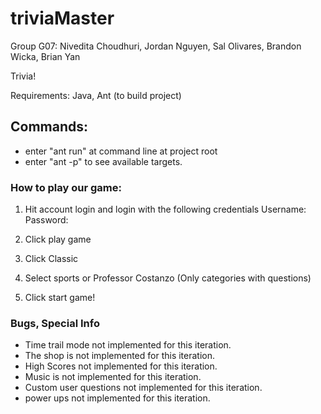 triviaMaster
============
Group G07:
Nivedita Choudhuri, Jordan Nguyen, Sal Olivares, Brandon Wicka, Brian Yan

Trivia!

Requirements: Java, Ant (to build project)

## Commands:
- enter "ant run" at command line at project root
- enter "ant -p" to see available targets.

### How to play our game:
1) Hit account login and login with the following credentials
     Username:
     Password:

2) Click play game

3) Click Classic

4) Select sports or Professor Costanzo (Only categories with questions)

5) Click start game!

### Bugs, Special Info
- Time trail mode not implemented for this iteration.
- The shop is not implemented for this iteration.
- High Scores not implemented for this iteration.
- Music is not implemented for this iteration.
- Custom user questions not implemented for this iteration.
- power ups not implemented for this iteration.